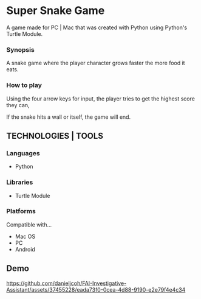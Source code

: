 # Super Snake Game

<p>A game made for PC | Mac that was created with Python using Python's Turtle Module.</p>

### Synopsis
<p>A snake game where the player character grows faster the more food it eats.</p>

### How to play
<p>Using the four arrow keys for input, the player tries to get the highest score they can,</p>
<p>If the snake hits a wall or itself, the game will end.</p>

## TECHNOLOGIES | TOOLS
### Languages
<ul>
  <li>Python</li>
</ul>


### Libraries
<ul>
  <li>Turtle Module</li>
</ul>

### Platforms
<p>Compatible with...</p>
<ul>
  <li>Mac OS</li>
  <li>PC</li>
  <li>Android</li>
</ul>

## Demo
https://github.com/danieljcoh/FAI-Investigative-Assistant/assets/37455228/eada73f0-0cea-4d88-9190-e2e79f4e4c34
